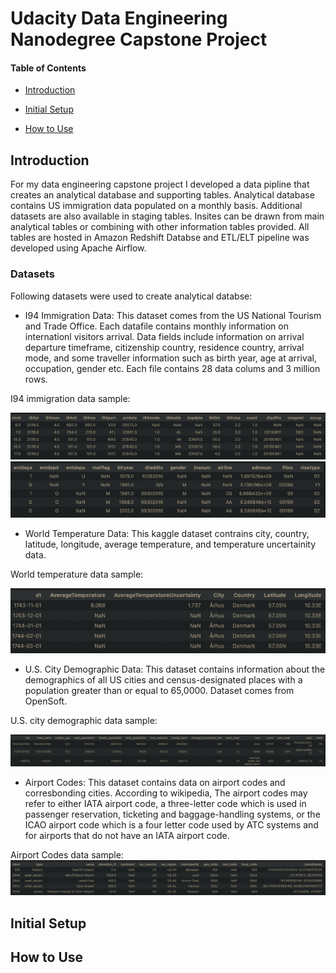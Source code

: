 # Udacity Data Engineering Nanodegree Capstone Project
#### Table of Contents
- [Introduction](#introduction)

- [Initial Setup](#initial-setup)

- [How to Use](#how-to-use)


## Introduction
For my data engineering capstone project I developed a data pipline that creates an analytical database and supporting tables. Analytical database contains US immigration data populated on a monthly basis. Additional datasets are also available in staging tables. Insites can be drawn from main analytical tables or combining with other information tables provided. All tables are hosted in Amazon Redshift Databse and ETL/ELT pipeline was developed using Apache Airflow.

### Datasets
Following datasets were used to create analytical databse:
- I94 Immigration Data: This dataset comes from the US National Tourism and Trade Office. Each datafile contains monthly information on internationl visitors arrival. Data fields include information on arrival departure timeframe, citizenship country, residence country, arrival mode, and some traveller information such as birth year, age at arrival, occupation, gender etc. Each file contains 28 data colums and 3 million rows.

I94 immigration data sample:

![I94 immigration data sample1](./images/immig1.png)
![I94 immigration data sample2](./images/immig2.png)


- World Temperature Data: This kaggle dataset contrains city, country, latitude, longitude, average temperature, and temperature uncertainity data.

World temperature data sample:

![world-temperature](./images/world-temp.png)

- U.S. City Demographic Data: This dataset contains information about the demographics of all US cities and census-designated places with a population greater than or equal to 65,0000. Dataset comes from OpenSoft.

U.S. city demographic data sample:

![city-demo](./images/city-demo.png)

- Airport Codes: This dataset contains data on airport codes and corresbonding cities. According to wikipedia, The airport codes may refer to either IATA airport code, a three-letter code which is used in passenger reservation, ticketing and baggage-handling systems, or the ICAO airport code which is a four letter code used by ATC systems and for airports that do not have an IATA airport code. 

Airport Codes data sample:
![Airport-codes](./images/airport.png)


## Initial Setup



## How to Use
